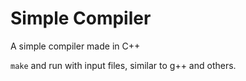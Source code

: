 # Simple Compiler

A simple compiler made in C++

`make` and run with input files, similar to g++ and others.